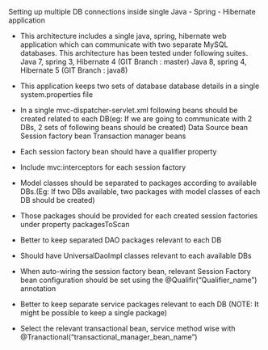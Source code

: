 Setting up multiple DB connections inside single Java - Spring - Hibernate application

* This architecture includes a single java, spring, hibernate web application which can communicate with two separate MySQL databases. This architecture has been tested under following suites.
    Java 7, spring 3, Hibernate 4 (GIT Branch : master)
    Java 8, spring 4, Hibernate 5 (GIT Branch : java8)

* This application keeps two sets of database database details in a single system.properties file
* In a single mvc-dispatcher-servlet.xml following beans should be created related to each DB(eg: If we are going to communicate with 2 DBs, 2 sets of following beans should be created)
    Data Source bean
    Session factory bean
    Transaction manager beans
* Each session factory bean should have a qualifier property
* Include mvc:interceptors for each session factory
* Model classes should be separated to packages according to available DBs.(Eg: If two DBs available, two packages with model classes of each DB should be created)
* Those packages should be provided for each created session factories under property packagesToScan
* Better to keep separated DAO packages relevant to each DB
* Should have UniversalDaoImpl classes relevant to each available DBs
* When auto-wiring the session factory bean, relevant Session Factory bean configuration should be set using the @Qualifir(“Qualifier_name”) annotation
* Better to keep separate service packages relevant to each DB (NOTE: It might be possible to keep a single package)
* Select the relevant transactional bean, service method wise with @Tranactional(“transactional_manager_bean_name”)

